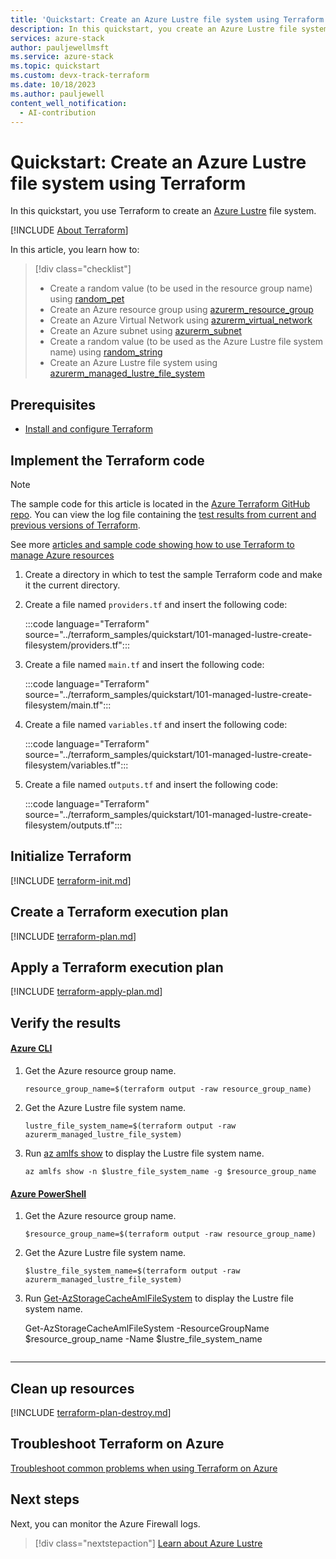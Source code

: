 ```yaml
---
title: 'Quickstart: Create an Azure Lustre file system using Terraform'
description: In this quickstart, you create an Azure Lustre file system using Terraform.
services: azure-stack
author: pauljewellmsft
ms.service: azure-stack
ms.topic: quickstart
ms.custom: devx-track-terraform
ms.date: 10/18/2023
ms.author: pauljewell
content_well_notification: 
  - AI-contribution
---
```


# Quickstart: Create an Azure Lustre file system using Terraform

In this quickstart, you use Terraform to create an [Azure Lustre](amlfs-overview.md) file system.

[!INCLUDE [About Terraform](../../azure-dev-docs-pr/articles/terraform/includes/abstract.md)]

In this article, you learn how to:

> [!div class="checklist"]
> * Create a random value (to be used in the resource group name) using [random_pet](https://registry.terraform.io/providers/hashicorp/random/latest/docs/resources/pet)
> * Create an Azure resource group using [azurerm_resource_group](https://registry.terraform.io/providers/hashicorp/azurerm/latest/docs/resources/resource_group)
> * Create an Azure Virtual Network using [azurerm_virtual_network](https://registry.terraform.io/providers/hashicorp/azurerm/latest/docs/resources/virtual_network)
> * Create an Azure subnet using [azurerm_subnet](https://registry.terraform.io/providers/hashicorp/azurerm/latest/docs/resources/subnet)
> * Create a random value (to be used as the Azure Lustre file system name) using [random_string](https://registry.terraform.io/providers/hashicorp/random/latest/docs/resources/string)
> * Create an Azure Lustre file system using [azurerm_managed_lustre_file_system](https://registry.terraform.io/providers/hashicorp/azurerm/latest/docs/resources/managed_lustre_file_system)

## Prerequisites

- [Install and configure Terraform](/azure/developer/terraform/quickstart-configure)

## Implement the Terraform code

> [!NOTE]
> The sample code for this article is located in the [Azure Terraform GitHub repo](https://github.com/Azure/terraform/tree/master/quickstart/101-managed-lustre-create-filesystem). You can view the log file containing the [test results from current and previous versions of Terraform](https://github.com/Azure/terraform/tree/master/quickstart/101-managed-lustre-create-filesystem/TestRecord.md).
>
> See more [articles and sample code showing how to use Terraform to manage Azure resources](/azure/terraform)

1. Create a directory in which to test the sample Terraform code and make it the current directory.

1. Create a file named `providers.tf` and insert the following code:

    :::code language="Terraform" source="../terraform_samples/quickstart/101-managed-lustre-create-filesystem/providers.tf":::

1. Create a file named `main.tf` and insert the following code:

    :::code language="Terraform" source="../terraform_samples/quickstart/101-managed-lustre-create-filesystem/main.tf":::

1. Create a file named `variables.tf` and insert the following code:

    :::code language="Terraform" source="../terraform_samples/quickstart/101-managed-lustre-create-filesystem/variables.tf":::

1. Create a file named `outputs.tf` and insert the following code:

    :::code language="Terraform" source="../terraform_samples/quickstart/101-managed-lustre-create-filesystem/outputs.tf":::

## Initialize Terraform

[!INCLUDE [terraform-init.md](../../azure-dev-docs-pr/articles/terraform/includes/terraform-init.md)]

## Create a Terraform execution plan

[!INCLUDE [terraform-plan.md](../../azure-dev-docs-pr/articles/terraform/includes/terraform-plan.md)]

## Apply a Terraform execution plan

[!INCLUDE [terraform-apply-plan.md](../../azure-dev-docs-pr/articles/terraform/includes/terraform-apply-plan.md)]

## Verify the results

#### [Azure CLI](#tab/azure-cli)

1. Get the Azure resource group name.

    ```console
    resource_group_name=$(terraform output -raw resource_group_name)
    ```

1. Get the Azure Lustre file system name.

    ```console
    lustre_file_system_name=$(terraform output -raw azurerm_managed_lustre_file_system)
    ```

1. Run [az amlfs show](/cli/azure/amlfs#az-amlfs-show) to display the Lustre file system name.

    ```azurecli
    az amlfs show -n $lustre_file_system_name -g $resource_group_name
    ```

#### [Azure PowerShell](#tab/azure-powershell)

1. Get the Azure resource group name.

    ```console
    $resource_group_name=$(terraform output -raw resource_group_name)
    ```

1. Get the Azure Lustre file system name.

    ```console
    $lustre_file_system_name=$(terraform output -raw azurerm_managed_lustre_file_system)
    ```

1. Run [Get-AzStorageCacheAmlFileSystem](/powershell/module/az.storagecache/get-azstoragecacheamlfilesystem) to display the Lustre file system name.

    
    Get-AzStorageCacheAmlFileSystem -ResourceGroupName $resource_group_name -Name $lustre_file_system_name
    ```

---

## Clean up resources

[!INCLUDE [terraform-plan-destroy.md](../../azure-dev-docs-pr/articles/terraform/includes/terraform-plan-destroy.md)]

## Troubleshoot Terraform on Azure

[Troubleshoot common problems when using Terraform on Azure](/azure/developer/terraform/troubleshoot)

## Next steps

Next, you can monitor the Azure Firewall logs.

> [!div class="nextstepaction"]
> [Learn about Azure Lustre](amlfs-overview.md)
